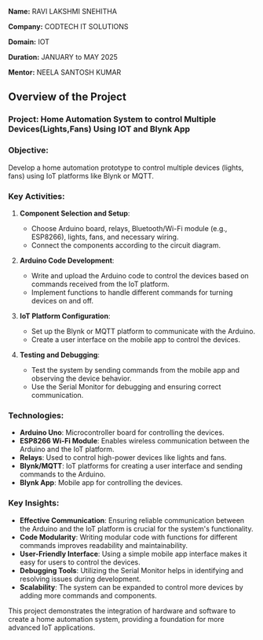 **Name:** RAVI LAKSHMI SNEHITHA

**Company:** CODTECH IT SOLUTIONS

**Domain:** IOT

**Duration:** JANUARY to MAY 2025

**Mentor:** NEELA SANTOSH KUMAR


## Overview of the Project 

### Project: Home Automation System to control Multiple Devices(Lights,Fans) Using IOT and Blynk App

### Objective:
Develop a home automation prototype to control multiple devices (lights, fans) using IoT platforms like Blynk or MQTT.

### Key Activities:
1. **Component Selection and Setup**:
   - Choose Arduino board, relays, Bluetooth/Wi-Fi module (e.g., ESP8266), lights, fans, and necessary wiring.
   - Connect the components according to the circuit diagram.

2. **Arduino Code Development**:
   - Write and upload the Arduino code to control the devices based on commands received from the IoT platform.
   - Implement functions to handle different commands for turning devices on and off.

3. **IoT Platform Configuration**:
   - Set up the Blynk or MQTT platform to communicate with the Arduino.
   - Create a user interface on the mobile app to control the devices.

4. **Testing and Debugging**:
   - Test the system by sending commands from the mobile app and observing the device behavior.
   - Use the Serial Monitor for debugging and ensuring correct communication.

### Technologies:
- **Arduino Uno**: Microcontroller board for controlling the devices.
- **ESP8266 Wi-Fi Module**: Enables wireless communication between the Arduino and the IoT platform.
- **Relays**: Used to control high-power devices like lights and fans.
- **Blynk/MQTT**: IoT platforms for creating a user interface and sending commands to the Arduino.
- **Blynk App**: Mobile app for controlling the devices.

### Key Insights:
- **Effective Communication**: Ensuring reliable communication between the Arduino and the IoT platform is crucial for the system's functionality.
- **Code Modularity**: Writing modular code with functions for different commands improves readability and maintainability.
- **User-Friendly Interface**: Using a simple mobile app interface makes it easy for users to control the devices.
- **Debugging Tools**: Utilizing the Serial Monitor helps in identifying and resolving issues during development.
- **Scalability**: The system can be expanded to control more devices by adding more commands and components.

This project demonstrates the integration of hardware and software to create a home automation system, providing a foundation for more advanced IoT applications.
